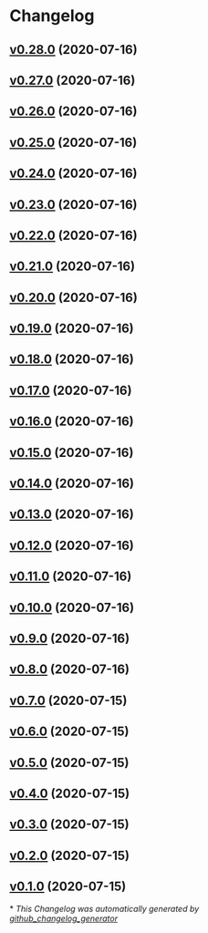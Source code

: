 # Changelog

## [v0.28.0](https://github.com/tiborkr/keechma-next-realworld-app/tree/v0.28.0) (2020-07-16)

## [v0.27.0](https://github.com/tiborkr/keechma-next-realworld-app/tree/v0.27.0) (2020-07-16)

## [v0.26.0](https://github.com/tiborkr/keechma-next-realworld-app/tree/v0.26.0) (2020-07-16)

## [v0.25.0](https://github.com/tiborkr/keechma-next-realworld-app/tree/v0.25.0) (2020-07-16)

## [v0.24.0](https://github.com/tiborkr/keechma-next-realworld-app/tree/v0.24.0) (2020-07-16)

## [v0.23.0](https://github.com/tiborkr/keechma-next-realworld-app/tree/v0.23.0) (2020-07-16)

## [v0.22.0](https://github.com/tiborkr/keechma-next-realworld-app/tree/v0.22.0) (2020-07-16)

## [v0.21.0](https://github.com/tiborkr/keechma-next-realworld-app/tree/v0.21.0) (2020-07-16)

## [v0.20.0](https://github.com/tiborkr/keechma-next-realworld-app/tree/v0.20.0) (2020-07-16)

## [v0.19.0](https://github.com/tiborkr/keechma-next-realworld-app/tree/v0.19.0) (2020-07-16)

## [v0.18.0](https://github.com/tiborkr/keechma-next-realworld-app/tree/v0.18.0) (2020-07-16)

## [v0.17.0](https://github.com/tiborkr/keechma-next-realworld-app/tree/v0.17.0) (2020-07-16)

## [v0.16.0](https://github.com/tiborkr/keechma-next-realworld-app/tree/v0.16.0) (2020-07-16)

## [v0.15.0](https://github.com/tiborkr/keechma-next-realworld-app/tree/v0.15.0) (2020-07-16)

## [v0.14.0](https://github.com/tiborkr/keechma-next-realworld-app/tree/v0.14.0) (2020-07-16)

## [v0.13.0](https://github.com/tiborkr/keechma-next-realworld-app/tree/v0.13.0) (2020-07-16)

## [v0.12.0](https://github.com/tiborkr/keechma-next-realworld-app/tree/v0.12.0) (2020-07-16)

## [v0.11.0](https://github.com/tiborkr/keechma-next-realworld-app/tree/v0.11.0) (2020-07-16)

## [v0.10.0](https://github.com/tiborkr/keechma-next-realworld-app/tree/v0.10.0) (2020-07-16)

## [v0.9.0](https://github.com/tiborkr/keechma-next-realworld-app/tree/v0.9.0) (2020-07-16)

## [v0.8.0](https://github.com/tiborkr/keechma-next-realworld-app/tree/v0.8.0) (2020-07-16)

## [v0.7.0](https://github.com/tiborkr/keechma-next-realworld-app/tree/v0.7.0) (2020-07-15)

## [v0.6.0](https://github.com/tiborkr/keechma-next-realworld-app/tree/v0.6.0) (2020-07-15)

## [v0.5.0](https://github.com/tiborkr/keechma-next-realworld-app/tree/v0.5.0) (2020-07-15)

## [v0.4.0](https://github.com/tiborkr/keechma-next-realworld-app/tree/v0.4.0) (2020-07-15)

## [v0.3.0](https://github.com/tiborkr/keechma-next-realworld-app/tree/v0.3.0) (2020-07-15)

## [v0.2.0](https://github.com/tiborkr/keechma-next-realworld-app/tree/v0.2.0) (2020-07-15)

## [v0.1.0](https://github.com/tiborkr/keechma-next-realworld-app/tree/v0.1.0) (2020-07-15)



\* *This Changelog was automatically generated by [github_changelog_generator](https://github.com/github-changelog-generator/github-changelog-generator)*

